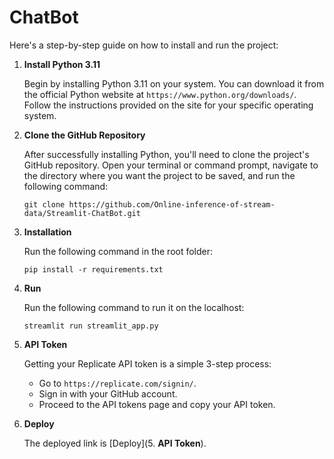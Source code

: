 # ChatBot

Here's a step-by-step guide on how to install and run the project:

1. **Install Python 3.11**

   Begin by installing Python 3.11 on your system. You can download it from the official Python website at `https://www.python.org/downloads/`. Follow the instructions provided on the site for your specific operating system.

2. **Clone the GitHub Repository**

   After successfully installing Python, you'll need to clone the project's GitHub repository. Open your terminal or command prompt, navigate to the directory where you want the project to be saved, and run the following command:

   ```
   git clone https://github.com/Online-inference-of-stream-data/Streamlit-ChatBot.git
   ```

3. **Installation**

   Run the following command in the root folder:

   ```
   pip install -r requirements.txt
   ```

4. **Run**

   Run the following command to run it on the localhost:

   ```
   streamlit run streamlit_app.py
   ```

5. **API Token**

   Getting your Replicate API token is a simple 3-step process:

   - Go to `https://replicate.com/signin/`.
   - Sign in with your GitHub account.
   - Proceed to the API tokens page and copy your API token.

6. **Deploy**

   The deployed link is [Deploy](5. **API Token**).
